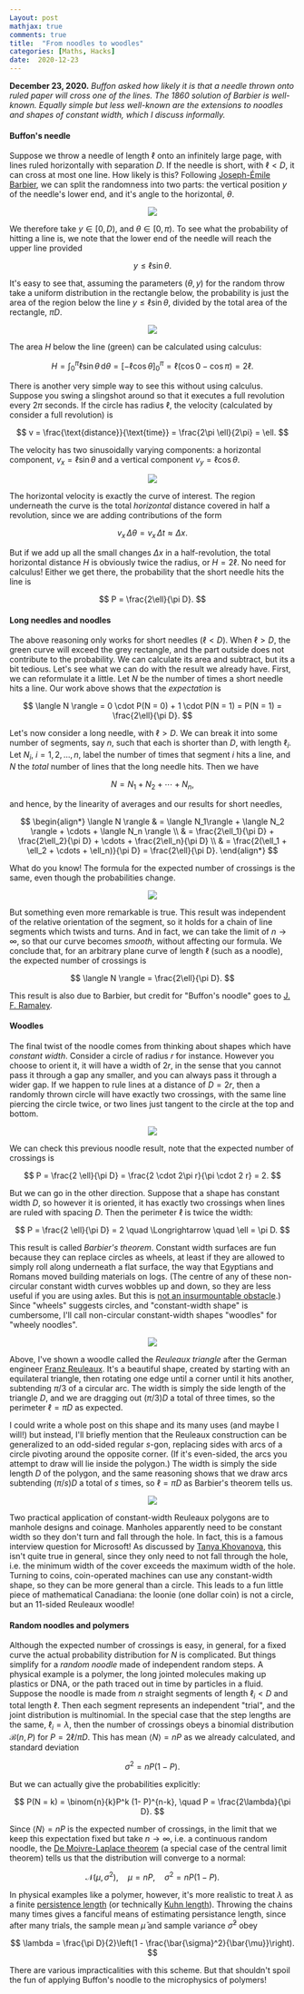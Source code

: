 ```yaml
---
Layout: post
mathjax: true
comments: true
title:  "From noodles to woodles"
categories: [Maths, Hacks]
date:  2020-12-23
---
```


**December 23, 2020.** *Buffon asked how likely it is that a needle
  thrown onto ruled paper will cross one of the lines. The 1860
  solution of Barbier is well-known. Equally simple but less
  well-known are the extensions to noodles and shapes of constant
  width, which I discuss informally.*

#### Buffon's needle

Suppose we throw a needle of length $\ell$ onto an infinitely large
page, with lines ruled horizontally with separation $D$.
If the needle is short, with $\ell < D$, it can cross at most one
line.
How likely is this?
Following
[Joseph-Émile Barbier](https://en.wikipedia.org/wiki/Joseph-%C3%89mile_Barbier),
we can split the randomness into two parts: the vertical position $y$ of the
needle's lower end, and it's angle to the horizontal, $\theta$.

<figure>
    <div style="text-align:center"><img src
    ="/images/posts/buffon1.png"/>
	</div>
	</figure>

We therefore take $y \in [0, D)$, and $\theta \in [0, \pi)$.
To see what the probability of hitting a line is, we note that the lower end of the needle will reach the upper line provided

$$
y \leq \ell \sin \theta.
$$

It's easy to see that, assuming the parameters $(\theta, y)$ for the random throw take a uniform distribution in the rectangle below, the probability is just the area of the region
below the line $y \leq \ell \sin \theta$, divided by the total area of the rectangle, $\pi D$.

<figure>
    <div style="text-align:center"><img src
    ="/images/posts/buffon2.png"/>
	</div>
	</figure>

The area $H$ below the line (green) can be calculated using calculus:

$$
H = \int_0^{\pi} \ell \sin \theta \, \text{d}\theta = \left[-\ell \cos\theta\right]^\pi_0
= \ell (\cos 0 - \cos \pi) = 2\ell.
$$

There is another very simple way to see this without using calculus.
Suppose you swing a slingshot around so that it executes a full revolution
every $2\pi$ seconds.
If the circle has radius $\ell$, the velocity (calculated by consider
a full revolution) is

$$
v = \frac{\text{distance}}{\text{time}} = \frac{2\pi \ell}{2\pi} = \ell.
$$

The velocity has two sinusoidally varying components: a horizontal
component, $v_x = \ell \sin \theta$ and a vertical component $v_y =
\ell \cos \theta$.

<figure>
    <div style="text-align:center"><img src
    ="/images/posts/buffon3.png"/>
	</div>
	</figure>

The horizontal velocity is exactly the curve of interest. The region
underneath the curve is the total *horizontal* distance covered in
half a revolution, since we are adding contributions of the form

$$
v_x \, \Delta \theta = v_x \, \Delta t \approx \Delta x.
$$

But if we add up all the small changes $\Delta x$ in a
half-revolution, the total horizontal distance $H$ is obviously twice the
radius, or $H = 2\ell$. No need for calculus!
Either we get there, the probability that the short needle hits the
line is

$$
P = \frac{2\ell}{\pi D}.
$$

#### Long needles and noodles

The above reasoning only works for short needles ($\ell < D$).
When $\ell > D$, the green curve will exceed the grey rectangle, and
the part outside does not contribute to the probability.
We can calculate its area and subtract, but its a bit tedious.
Let's see what we can do with the result we already have.
First, we can reformulate it a little.
Let $N$ be the number of times a short needle hits a line.
Our work above shows that the *expectation* is

$$
\langle N \rangle = 0 \cdot P(N = 0) + 1 \cdot P(N = 1) = P(N = 1) = \frac{2\ell}{\pi D}.
$$

Let's now consider a long needle, with $\ell > D$.
We can break it into some number of segments, say $n$, such that each is
shorter than $D$, with length $\ell_i$.
Let $N_i$, $i = 1, 2, \ldots, n$, label the number of times that
segment $i$ hits a line, and $N$ the *total* number of lines that the
long needle hits.
Then we have

$$
N = N_1 + N_2 + \cdots + N_n,
$$

and hence, by the linearity of averages and our results for short
needles,

$$
\begin{align*}
\langle N \rangle & = \langle N_1\rangle + \langle N_2 \rangle +
\cdots + \langle N_n \rangle \\
& = \frac{2\ell_1}{\pi D} + \frac{2\ell_2}{\pi D} + \cdots +
\frac{2\ell_n}{\pi D} \\
& = \frac{2(\ell_1 + \ell_2 + \cdots + \ell_n)}{\pi D} =
\frac{2\ell}{\pi D}.
\end{align*}
$$

What do you know! The formula for the expected number of
crossings is the same, even though the probabilities change.

<figure>
    <div style="text-align:center"><img src
    ="/images/posts/buffon4.png"/>
	</div>
	</figure>

But something even more remarkable is true.
This result was independent of the relative orientation of the
segment, so it holds for a chain of line segments which twists and
turns.
And in fact, we can take the limit of $n \to \infty$, so that our
curve becomes *smooth*, without affecting our formula.
We conclude that, for an arbitrary plane curve of length $\ell$ (such
as a noodle), the expected number of crossings is

$$
\langle N \rangle = \frac{2\ell}{\pi D}.
$$

This result is also due to Barbier, but credit for "Buffon's noodle"
goes to [J. F. Ramaley](http://web1.sph.emory.edu/users/hwu30/teaching/statcomp/papers/ramaley.Buffon.69.pdf).

#### Woodles

The final twist of the noodle comes from thinking about shapes which
have *constant width*.
Consider a circle of radius $r$ for instance.
However you choose to orient it, it will have a width of $2r$, in the
sense that you cannot pass it through a gap any smaller, and you can
always pass it through a wider gap.
If we happen to rule lines at a distance of $D = 2r$, then a randomly
thrown circle will have exactly two crossings, with the same line
piercing the circle twice, or two lines just tangent to the circle at
the top and bottom.

<figure>
    <div style="text-align:center"><img src
    ="/images/posts/buffon5.png"/>
	</div>
	</figure>

We can check this previous noodle result, note that the expected
number of crossings is

$$
P = \frac{2 \ell}{\pi D} = \frac{2 \cdot 2\pi r}{\pi \cdot 2 r} = 2.
$$

But we can go in the other direction.
Suppose that a shape has constant width $D$, so however it is
oriented, it has exactly two crossings when lines are ruled with
spacing $D$.
Then the perimeter $\ell$ is twice the width:

$$
P = \frac{2 \ell}{\pi D} = 2 \quad \Longrightarrow \quad \ell = \pi D.
$$

This result is called *Barbier's theorem*.
Constant width surfaces are fun because they can replace circles as
wheels, at least if they are allowed to simply roll along underneath a
flat surface, the way that Egyptians and Romans moved building
materials on logs.
(The centre of any of these non-circular constant width curves wobbles
up and down, so they are less useful if you are using axles. But this is
[not an insurmountable obstacle](https://io9.gizmodo.com/inventor-creates-a-math-infused-bicycle-with-seriously-1640798248#!).)
Since "wheels" suggests circles, and "constant-width shape" is
cumbersome, I'll call non-circular constant-width shapes "woodles" for
"wheely noodles".

<figure>
    <div style="text-align:center"><img src
    ="/images/posts/buffon6.png"/>
	</div>
	</figure>

Above, I've shown a woodle called the *Reuleaux
triangle* after the German engineer
[Franz Reuleaux](https://en.wikipedia.org/wiki/Franz_Reuleaux).
It's a beautiful shape, created by starting with an equilateral
triangle, then rotating one edge until a corner until it hits another,
subtending $\pi/3$ of a circular arc.
The width is simply the side length of the triangle $D$, and we are
dragging out $(\pi/3) D$ a total of three times, so the perimeter
$\ell = \pi D$ as expected.

I could write a whole post on this shape and its many uses (and maybe
I will!) but instead, I'll briefly mention that the
Reuleaux construction can be generalized to an odd-sided regular
$s$-gon, replacing sides with arcs of a circle pivoting around the
opposite corner.
(If it's even-sided, the arcs you attempt to draw will lie inside the
polygon.)
The width is simply the side length $D$ of the
polygon, and the same reasoning shows that we draw arcs subtending
$(\pi/s)D$ a total of $s$ times, so $\ell = \pi D$ as Barbier's
theorem tells us.

<figure>
    <div style="text-align:center"><img src
    ="/images/posts/loonie.jpg"/>
	</div>
	</figure>

Two practical application of constant-width Reuleaux polygons are to
manhole designs and coinage. Manholes apparently need to be constant
width so they don't turn and fall through the hole. In fact, this is a
famous interview question for Microsoft!
As discussed by [Tanya Khovanova](https://blog.tanyakhovanova.com/2008/08/why-are-manhole-covers-square/),
this isn't quite true in general, since they only need to not fall
through the hole, i.e. the minimum width of
the cover exceeds the maximum width of the hole.
Turning to coins, coin-operated machines can use any constant-width
shape, so they can be more general than a circle.
This leads to a fun little piece of mathematical Canadiana: the loonie
(one dollar coin) is not a circle, but an 11-sided Reuleaux woodle!

#### Random noodles and polymers

Although the expected number of crossings is easy, in general, for a
fixed curve the actual probability distribution for $N$ is complicated.
But things simplify for a *random noodle* made of independent random
steps.
A physical example is a polymer, the long jointed molecules making up
plastics or DNA, or the path traced out in time by particles in a fluid.
Suppose the noodle is made from $n$ straight segments of length
$\ell_i < D$ and total length $\ell$.
Then each segment represents an independent "trial", and the joint
distribution is multinomial.
In the special case that the step lengths are the same, $\ell_i =
\lambda$, then the number of crossings obeys a binomial distribution
$\mathcal{B}(n, P)$ for $P = 2\ell/\pi D$.
This has mean $\langle N\rangle = nP$ as we already calculated, and
standard deviation

$$
\sigma^2 = n P (1 - P).
$$

But we can actually give the probabilities explicitly:

$$
P(N = k) = \binom{n}{k}P^k (1- P)^{n-k}, \quad P = \frac{2\lambda}{\pi
D}.
$$

Since $\langle N\rangle = nP$ is the expected number of crossings, in
the limit that we keep this expectation fixed but take $n \to \infty$,
i.e. a continuous random noodle, the
[De Moivre-Laplace theorem](https://en.wikipedia.org/wiki/De_Moivre%E2%80%93Laplace_theorem)
(a special case of the central limit theorem) tells us that the distribution will converge to a normal:

$$
\mathcal{N}(\mu, \sigma^2), \quad \mu = nP, \quad \sigma^2 = nP(1-P).
$$

In physical examples like a polymer, however, it's more realistic to
treat $\lambda$ as a finite
[persistence length](https://en.wikipedia.org/wiki/Persistence_length)
(or technically
[Kuhn length](https://en.wikipedia.org/wiki/Kuhn_length)).
Throwing the chains many times gives a fanciful means of estimating
persistance length, since after many trials, the sample mean
$\bar{\mu}$ and sample variance $\bar{\sigma}^2$ obey

$$
\lambda = \frac{\pi D}{2}\left(1 - \frac{\bar{\sigma}^2}{\bar{\mu}}\right).
$$

There are various impracticalities with this scheme. But that
shouldn't spoil the fun of applying Buffon's noodle to the
microphysics of polymers!
